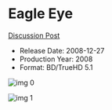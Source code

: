 # Eagle Eye

[Discussion Post](https://www.avsforum.com/threads/bass-eq-for-filtered-movies.2995212/post-57014578)

* Release Date: 2008-12-27
* Production Year: 2008
* Format: BD/TrueHD 5.1

![img 0](https://i.imgur.com/IpWLWEv.jpg)

![img 1](https://i.imgur.com/WY6Cdfi.jpg)

